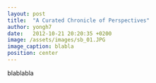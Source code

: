 ```yaml
---
layout: post
title:  "A Curated Chronicle of Perspectives"
author: yongh7
date:   2012-10-21 20:20:35 +0200
image: /assets/images/sb_01.JPG
image_caption: blabla
position: center
---
```


blablabla